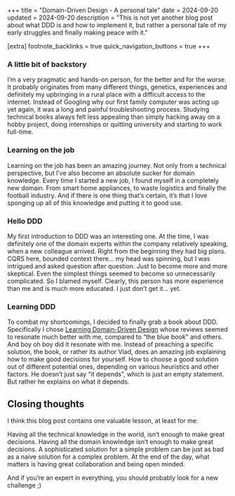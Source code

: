 +++
title = "Domain-Driven Design - A personal tale"
date = 2024-09-20
updated = 2024-09-20
description = "This is not yet another blog post about what DDD is and how to implement it, but rather a personal tale of my early struggles and finally making peace with it."

[extra]
footnote_backlinks = true
quick_navigation_buttons = true
+++

### A little bit of backstory
I’m a very pragmatic and hands-on person, for the better and for the worse. It probably originates from many different things, genetics, experiences and definitely my upbringing in a rural place with a difficult access to the internet. Instead of Googling why our first family computer was acting up yet again, it was a long and painful troubleshooting process. Studying technical books always felt less appealing than simply hacking away on a hobby project, doing internships or quitting university and starting to work full-time.

### Learning on the job
Learning on the job has been an amazing journey. Not only from a technical perspective, but I’ve also become an absolute sucker for domain knowledge. Every time I started a new job, I found myself in a completely new domain. From smart home appliances, to waste logistics and finally the football industry. And if there is one thing that’s certain, it’s that I love sponging up all of this knowledge and putting it to good use.

### Hello DDD
My first introduction to DDD was an interesting one. At the time, I was definitely one of the domain experts within the company relatively speaking, when a new colleague arrived. Right from the beginning they had big plans. CQRS here, bounded context there… my head was spinning, but I was intrigued and asked question after question. Just to become more and more skeptical. Even the simplest things seemed to become so unnecessarily complicated. So I blamed myself. Clearly, this person has more experience than me and is much more educated. I just don’t get it… yet.

### Learning DDD
To combat my shortcomings, I decided to finally grab a book about DDD. Specifically I chose [Learning Domain-Driven Design](https://www.oreilly.com/library/view/learning-domain-driven-design/9781098100124/) whose reviews seemed to resonate much better with me, compared to “the blue book” and others. And boy oh boy did it resonate with me.
Instead of preaching a specific solution, the book, or rather its author Vlad, does an amazing job explaining how to make good decisions for yourself. How to choose a good solution out of different potential ones, depending on various heuristics and other factors. He doesn’t just say “it depends”, which is just an empty statement. But rather he explains on what it depends.

## Closing thoughts
I think this blog post contains one valuable lesson, at least for me:

Having all the technical knowledge in the world, isn’t enough to make great decisions. Having all the domain knowledge isn’t enough to make great decisions.
A sophisticated solution for a simple problem can be just as bad as a naive solution for a complex problem.
At the end of the day, what matters is having great collaboration and being open minded. 

And if you’re an expert in everything, you should probably look for a new challenge ;)